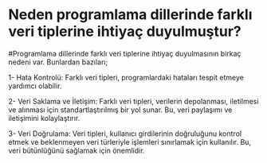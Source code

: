 # Neden programlama dillerinde farklı veri tiplerine ihtiyaç duyulmuştur?

#Programlama dillerinde farklı veri tiplerine ihtiyaç duyulmasının birkaç nedeni var. Bunlardan bazıları;

1- Hata Kontrolü: Farklı veri tipleri, programlardaki hataları tespit etmeye yardımcı olabilir.

2- Veri Saklama ve İletişim: Farklı veri tipleri, verilerin depolanması, iletilmesi ve 
alınması için standartlaştırılmış bir yol sunar. Bu, veri paylaşımı ve iletişimini kolaylaştırır.

3- Veri Doğrulama: Veri tipleri, kullanıcı girdilerinin doğruluğunu kontrol etmek ve beklenmeyen
 veri türleriyle işlemleri sınırlamak için kullanılır. Bu, veri bütünlüğünü sağlamak için önemlidir.
